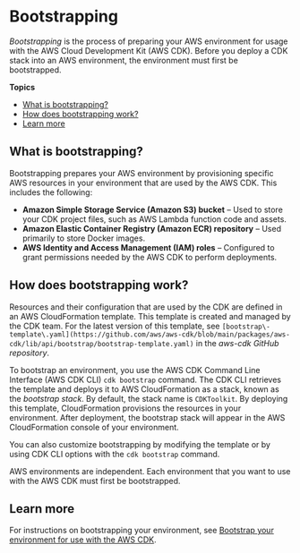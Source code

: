 # Bootstrapping<a name="bootstrapping"></a>

*Bootstrapping* is the process of preparing your AWS environment for usage with the AWS Cloud Development Kit \(AWS CDK\)\. Before you deploy a CDK stack into an AWS environment, the environment must first be bootstrapped\.

**Topics**
+ [What is bootstrapping?](#bootstrapping-what)
+ [How does bootstrapping work?](#bootstrapping-how)
+ [Learn more](#bootstrapping-learn)

## What is bootstrapping?<a name="bootstrapping-what"></a>

Bootstrapping prepares your AWS environment by provisioning specific AWS resources in your environment that are used by the AWS CDK\. This includes the following:
+ **Amazon Simple Storage Service \(Amazon S3\) bucket** – Used to store your CDK project files, such as AWS Lambda function code and assets\.
+ **Amazon Elastic Container Registry \(Amazon ECR\) repository** – Used primarily to store Docker images\.
+ **AWS Identity and Access Management \(IAM\) roles** – Configured to grant permissions needed by the AWS CDK to perform deployments\.

## How does bootstrapping work?<a name="bootstrapping-how"></a>

Resources and their configuration that are used by the CDK are defined in an AWS CloudFormation template\. This template is created and managed by the CDK team\. For the latest version of this template, see `[bootstrap\-template\.yaml](https://github.com/aws/aws-cdk/blob/main/packages/aws-cdk/lib/api/bootstrap/bootstrap-template.yaml)` in the *aws\-cdk GitHub repository*\.

To bootstrap an environment, you use the AWS CDK Command Line Interface \(AWS CDK CLI\) `cdk bootstrap` command\. The CDK CLI retrieves the template and deploys it to AWS CloudFormation as a stack, known as the *bootstrap stack*\. By default, the stack name is `CDKToolkit`\. By deploying this template, CloudFormation provisions the resources in your environment\. After deployment, the bootstrap stack will appear in the AWS CloudFormation console of your environment\.

You can also customize bootstrapping by modifying the template or by using CDK CLI options with the `cdk bootstrap` command\.

AWS environments are independent\. Each environment that you want to use with the AWS CDK must first be bootstrapped\.

## Learn more<a name="bootstrapping-learn"></a>

For instructions on bootstrapping your environment, see [Bootstrap your environment for use with the AWS CDK](bootstrapping-env.md)\.